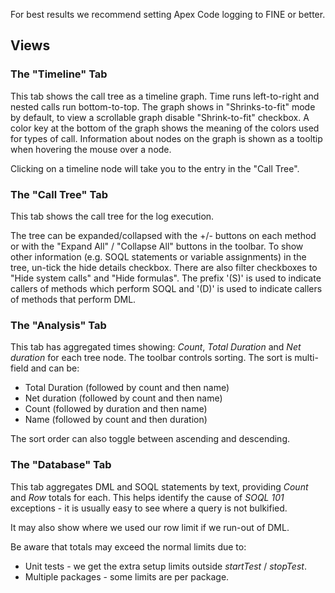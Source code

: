 
For best results we recommend setting Apex Code logging to FINE or better.

## Views

### The "Timeline" Tab
This tab shows the call tree as a timeline graph. Time runs left-to-right and nested calls run bottom-to-top. The graph shows in "Shrinks-to-fit" mode by default, to view a scrollable graph disable "Shrink-to-fit" checkbox. A color key at the bottom of the graph shows the meaning of the colors used for types of call. Information about nodes on the graph is shown as a tooltip when hovering the mouse over a node.

Clicking on a timeline node will take you to the entry in the "Call Tree".

### The "Call Tree" Tab
This tab shows the call tree for the log execution.

The tree can be expanded/collapsed with the +/- buttons on each method or with the "Expand All" / "Collapse All" buttons in the toolbar. To show other information (e.g. SOQL statements or variable assignments) in the tree, un-tick the hide details checkbox. There are also filter checkboxes to "Hide system calls" and "Hide formulas". The prefix '(S)' is used to indicate callers of methods which perform SOQL and '(D)' is used to indicate callers of methods that perform DML.

### The "Analysis" Tab
This tab has aggregated times showing: *Count*, *Total Duration* and *Net duration* for each tree node. The toolbar controls sorting. The sort is multi-field and can be:

* Total Duration (followed by count and then name)
* Net duration (followed by count and then name)
* Count (followed by duration and then name)
* Name (followed by count and then duration)

The sort order can also toggle between ascending and descending.

### The "Database" Tab
This tab aggregates DML and SOQL statements by text, providing *Count* and *Row* totals for each. This helps identify the cause of *SOQL 101* exceptions - it is usually easy to see where a query is not bulkified.

It may also show where we used our row limit if we run-out of DML.

Be aware that totals may exceed the normal limits due to:

* Unit tests - we get the extra setup limits outside *startTest* / *stopTest*.
* Multiple packages - some limits are per package.
